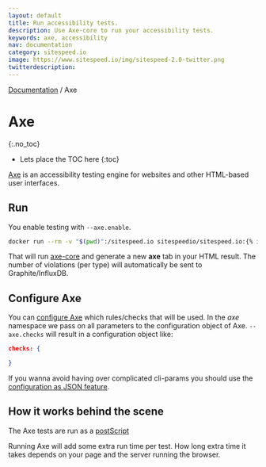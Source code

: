 ```yaml
---
layout: default
title: Run accessibility tests.
description: Use Axe-core to run your accessibility tests.
keywords: axe, accessibility 
nav: documentation
category: sitespeed.io
image: https://www.sitespeed.io/img/sitespeed-2.0-twitter.png
twitterdescription:
---
```


[Documentation]({{site.baseurl}}/documentation/sitespeed.io/) / Axe

# Axe
{:.no_toc}

* Lets place the TOC here
{:toc}

[Axe](https://github.com/dequelabs/axe-core) is an accessibility testing engine for websites and other HTML-based user interfaces. 

## Run
You enable testing with `--axe.enable`.

```bash
docker run --rm -v "$(pwd)":/sitespeed.io sitespeedio/sitespeed.io:{% include version/sitespeed.io.txt %} --axe.enable https://www.sitespeed.io
```

That will run [axe-core](https://github.com/dequelabs/axe-core) and generate a new **axe** tab in your HTML result. The number of violations (per type) will automatically be sent to Graphite/InfluxDB.


## Configure Axe
You can [configure Axe](https://github.com/dequelabs/axe-core/blob/master/doc/API.md#api-name-axeconfigure) which rules/checks that will be used. In the *axe* namespace we pass on all parameters to the configuration object of Axe. `--axe.checks` will result in a configuration object like:

```json
checks: {

}
```

If you wanna avoid having over complicated cli-params you should use the [configuration as JSON feature](/documentation/sitespeed.io/configuration/#configuration-as-json).


## How it works behind the scene
The Axe tests are run as a [postScript](/documentation/sitespeed.io/prepostscript/)

Running Axe will add some extra run time per test. How long extra time it takes depends on your page and the server running the browser.

